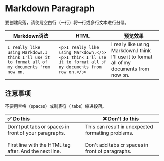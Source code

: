 # Markdown Paragraph

要创建段落，请使用空白行（一行）将一行或多行文本进行分隔。



| Markdown语法                                                 | HTML                                                         | 预览效果                                                     |
| ------------------------------------------------------------ | ------------------------------------------------------------ | ------------------------------------------------------------ |
| `I really like using Markdown.I think I'll use it to format all of my documents from now on.` | `<p>I really like using Markdown.</p><p>I think I'll use it to format all of my documents from now on.</p>` | I really like using Markdown.I think I'll use it to format all of my documents from now on. |



## 注意事项

不要用空格（spaces）或制表符（ tabs）缩进段落。



| ✅ Do this                                                    | ❌ Don't do this                                              |
| :----------------------------------------------------------- | ------------------------------------------------------------ |
| Don't put tabs or spaces in front of your paragraphs.  <br><br>First line with the HTML tag after. And the next line. | This can result in unexpected formatting problems. <br><br>           Don't add tabs or spaces in front of paragraphs. |

